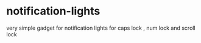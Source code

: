 notification-lights
===================

very simple gadget for notification lights for caps lock , num lock and scroll lock
